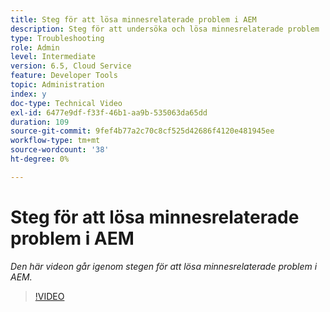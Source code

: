 ```yaml
---
title: Steg för att lösa minnesrelaterade problem i AEM
description: Steg för att undersöka och lösa minnesrelaterade problem
type: Troubleshooting
role: Admin
level: Intermediate
version: 6.5, Cloud Service
feature: Developer Tools
topic: Administration
index: y
doc-type: Technical Video
exl-id: 6477e9df-f33f-46b1-aa9b-535063da65dd
duration: 109
source-git-commit: 9fef4b77a2c70c8cf525d42686f4120e481945ee
workflow-type: tm+mt
source-wordcount: '38'
ht-degree: 0%

---
```


# Steg för att lösa minnesrelaterade problem i AEM

*Den här videon går igenom stegen för att lösa minnesrelaterade problem i AEM.*

>[!VIDEO](https://video.tv.adobe.com/v/335473?quality=12&learn=on)
